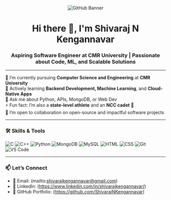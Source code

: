 <!-- GitHub Profile Banner -->
<p align="center">
  <img src="https://github.com/user-attachments/assets/7eae47c6-8825-4de0-bb9d-a9108030ddba" alt="GitHub Banner" />
</p>
<!-- Short Intro -->
<h1 align="center">Hi there 👋, I'm Shivaraj N Kengannavar</h1>
<h3 align="center">Aspiring Software Engineer at CMR University | Passionate about Code, ML, and Scalable Solutions</h3>

---

<!-- About Me -->
🔭 I’m currently pursuing **Computer Science and Engineering** at **CMR University**  
🌱 Actively learning **Backend Development, Machine Learning**, and **Cloud-Native Apps**  
💬 Ask me about Python, APIs, MongoDB, or Web Dev  
⚡ Fun fact: I’m also a **state-level athlete** and an **NCC cadet** 💪  
👯 I’m open to collaboration on open-source and impactful software projects  

---

<!-- Skills -->
### 🛠️ Skills & Tools
![C](https://img.shields.io/badge/C-Language-00599C?style=for-the-badge)
![C++](https://img.shields.io/badge/C++-Language-00599C?style=for-the-badge)
![Python](https://img.shields.io/badge/Python-3670A0?style=for-the-badge&logo=python&logoColor=white)
![MongoDB](https://img.shields.io/badge/MongoDB-4EA94B?style=for-the-badge&logo=mongodb&logoColor=white)
![MySQL](https://img.shields.io/badge/MySQL-005C84?style=for-the-badge&logo=mysql&logoColor=white)
![HTML](https://img.shields.io/badge/HTML5-E34F26?style=for-the-badge&logo=html5&logoColor=white)
![CSS](https://img.shields.io/badge/CSS3-1572B6?style=for-the-badge&logo=css3&logoColor=white)
![Git](https://img.shields.io/badge/Git-F05032?style=for-the-badge&logo=git&logoColor=white)
![VS Code](https://img.shields.io/badge/VS%20Code-007ACC?style=for-the-badge&logo=visual-studio-code&logoColor=white)

---

<!-- Contact -->
### 📫 Let’s Connect

- 📧 Email: (mailto:shivarajkengannavar@gmail.com)
- 🔗 LinkedIn: (https://www.linkedin.com/in/shivarajkengannavar/)
- 💼 GitHub Portfolio: (https://github.com/ShivarajNKengannavar)

